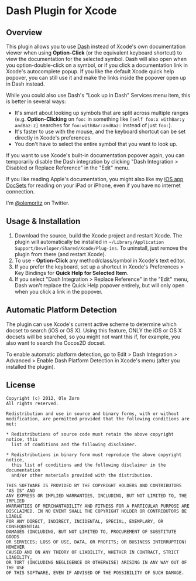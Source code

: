 # Dash Plugin for Xcode

## Overview

This plugin allows you to use [Dash](http://kapeli.com/dash/) instead of Xcode's own documentation viewer when using **Option-Click** (or the equivalent keyboard shortcut) to view the documentation for the selected symbol. Dash will also open when you option-double-click on a symbol, or if you click a documentation link in Xcode's autocomplete popup. If you like the default Xcode quick help popover, you can still use it and make the links inside the popover open up in Dash instead.

While you could also use Dash's "Look up in Dash" Services menu item, this is better in several ways:

* It's smart about looking up symbols that are split across multiple ranges (e.g. **Option-Clicking** on `foo:` in something like `[self foo:x withBar:y andBaz:z]` searches for `foo:withBar:andBaz:` instead of just `foo:`).
* It's faster to use with the mouse, and the keyboard shortcut can be set directly in Xcode's preferences.
* You don't have to select the entire symbol that you want to look up.

If you want to use Xcode's built-in documentation popover again, you can temporarily disable the Dash integration by clicking "Dash Integration > Disabled or Replace Reference" in the "Edit" menu.

If you like reading Apple's documentation, you might also like my [iOS app DocSets](https://github.com/omz/DocSets-for-iOS) for reading on your iPad or iPhone, even if you have no internet connection.

I'm [@olemoritz](http://twitter.com/olemoritz) on Twitter.

## Usage & Installation

1. Download the source, build the Xcode project and restart Xcode. The plugin will automatically be installed in `~/Library/Application Support/Developer/Shared/Xcode/Plug-ins`. To uninstall, just remove the plugin from there (and restart Xcode).
2. To use - **Option-Click** any method/class/symbol in Xcode's text editor. 
3. If you prefer the keyboard, set up a shortcut in Xcode's Preferences > Key Bindings for **Quick Help for Selected Item**.
4. If you select "Dash Integration > Replace Reference" in the "Edit" menu, Dash won't replace the Quick Help popover entirely, but will only open when you click a link in the popover.

## Automatic Platform Detection
The plugin can use Xcode's current active scheme to determine which docset to search (iOS or OS X). Using this feature, ONLY the iOS or OS X docsets will be searched, so you might not want this if, for example, you also want to search the Cocos2D docset.

To enable automatic platform detection, go to Edit > Dash Integration > Advanced > Enable Dash Platform Detection in Xcode's menu (after you installed the plugin).

## License

    Copyright (c) 2012, Ole Zorn
    All rights reserved.

    Redistribution and use in source and binary forms, with or without
    modification, are permitted provided that the following conditions are met:

    * Redistributions of source code must retain the above copyright notice, this
      list of conditions and the following disclaimer.

    * Redistributions in binary form must reproduce the above copyright notice,
      this list of conditions and the following disclaimer in the documentation
      and/or other materials provided with the distribution.

    THIS SOFTWARE IS PROVIDED BY THE COPYRIGHT HOLDERS AND CONTRIBUTORS "AS IS" AND
    ANY EXPRESS OR IMPLIED WARRANTIES, INCLUDING, BUT NOT LIMITED TO, THE IMPLIED
    WARRANTIES OF MERCHANTABILITY AND FITNESS FOR A PARTICULAR PURPOSE ARE
    DISCLAIMED. IN NO EVENT SHALL THE COPYRIGHT HOLDER OR CONTRIBUTORS BE LIABLE
    FOR ANY DIRECT, INDIRECT, INCIDENTAL, SPECIAL, EXEMPLARY, OR CONSEQUENTIAL
    DAMAGES (INCLUDING, BUT NOT LIMITED TO, PROCUREMENT OF SUBSTITUTE GOODS
    OR SERVICES; LOSS OF USE, DATA, OR PROFITS; OR BUSINESS INTERRUPTION) HOWEVER
    CAUSED AND ON ANY THEORY OF LIABILITY, WHETHER IN CONTRACT, STRICT LIABILITY,
    OR TORT (INCLUDING NEGLIGENCE OR OTHERWISE) ARISING IN ANY WAY OUT OF THE USE
    OF THIS SOFTWARE, EVEN IF ADVISED OF THE POSSIBILITY OF SUCH DAMAGE.
